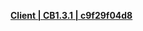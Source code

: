 **[Client | CB1.3.1 | c9f29f04d8 ](https://hk4e-hk-download.oss-cn-hongkong.aliyuncs.com/client_app/pc/Genshin_CB1.3.1_c9f29f04d8.zip)**